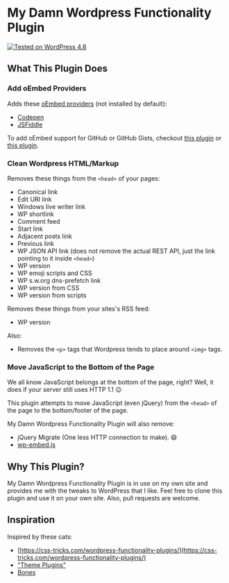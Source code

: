 My Damn Wordpress Functionality Plugin
======================================

[![Tested on WordPress 4.8](https://img.shields.io/badge/wordpress-4.8%20tested-green.svg?style=flat-square)]()

## What This Plugin Does

### Add oEmbed Providers

Adds these [oEmbed providers](https://codex.wordpress.org/Embeds#oEmbed) (not installed by default):

  - [Codepen](https://codepen.io/)
  - [JSFiddle](https://jsfiddle.net/)

To add oEmbed support for GitHub or GitHub Gists, checkout [this plugin](https://en-ca.wordpress.org/plugins/github-embed/) or [this plugin](https://en-ca.wordpress.org/plugins/oembed-gist/).

### Clean Wordpress HTML/Markup

Removes these things from the `<head>` of your pages:

- Canonical link 
- Edit URI link
- Windows live writer link
- WP shortlink
- Comment feed
- Start link
- Adjacent posts link
- Previous link
- WP JSON API link (does not remove the actual REST API, just the link pointing to it inside `<head>`)
- WP version
- WP emoji scripts and CSS
- WP s.w.org dns-prefetch link
- WP version from CSS
- WP version from scripts

Removes these things from your sites's RSS feed: 

- WP version

Also: 

- Removes the `<p>` tags that Wordpress tends to place around `<img>` tags.

### Move JavaScript to the Bottom of the Page

We all know JavaScript belongs at the bottom of the page, right? Well, it does if your server still uses HTTP 1.1 :wink:

This plugin attempts to move JavaScript (even jQuery) from the `<head>` of the page to the bottom/footer of the page.

My Damn Wordpress Functionality Plugin will also remove:

- jQuery Migrate (One less HTTP connection to make). :smile:
- [wp-embed.js](https://wordpress.stackexchange.com/questions/211701/what-does-wp-embed-min-js-do-in-wordpress-4-4)

## Why This Plugin?

My Damn Wordpress Functionality Plugin is in use on my own site and provides me with the tweaks to WordPress that I like. Feel free to clone this plugin and use it on your own site. Also, pull requests are welcome. 

## Inspiration

Inspired by these cats:

- [https://css-tricks.com/wordpress-functionality-plugins/](https://css-tricks.com/wordpress-functionality-plugins/)
- ["Theme Plugins"](http://www.smashingmagazine.com/2011/09/how-to-create-a-wordpress-plugin/)
- [Bones](https://themble.com/bones/)
